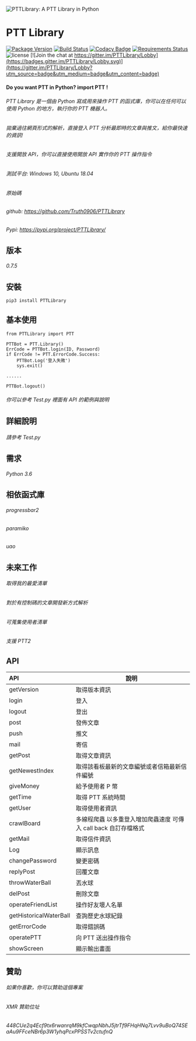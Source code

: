 ![PTTLibrary: A PTT Library in Python](https://i.imgur.com/B1kIMgR.png)
# PTT Library
[![Package Version](https://img.shields.io/pypi/v/PTTLibrary.svg)](https://pypi.python.org/pypi/PTTLibrary)
[![Build Status](https://travis-ci.org/Truth0906/PTTLibrary.svg?branch=master)](https://travis-ci.org/Truth0906/PTTLibrary)
[![Codacy Badge](https://api.codacy.com/project/badge/grade/8f2eee1a277d499f95dfd5ee46094fdf)](https://www.codacy.com/app/hunkim/TensorFlow-Tutorials)
[![Requirements Status](https://requires.io/github/Truth0906/PTTLibrary/requirements.svg?branch=master)](https://requires.io/github/Truth0906/PTTLibrary/requirements/?branch=master)
![license](https://img.shields.io/github/license/mashape/apistatus.svg)
[![Join the chat at https://gitter.im/PTTLibrary/Lobby](https://badges.gitter.im/PTTLibrary/Lobby.svg)](https://gitter.im/PTTLibrary/Lobby?utm_source=badge&utm_medium=badge&utm_content=badge)

#### Do you want PTT in Python? import PTT !

###### PTT Library 是一個由 Python 寫成用來操作 PTT 的函式庫，你可以在任何可以使用 Python 的地方，執行你的 PTT 機器人。
###### 拋棄過往網頁形式的解析，直接登入 PTT 分析最即時的文章與推文，給你最快速的資訊!
###### 支援開放 API，你可以直接使用開放 API 實作你的 PTT 操作指令
###### 測試平台: Windows 10, Ubuntu 18.04
###### 原始碼
###### github: https://github.com/Truth0906/PTTLibrary
###### Pypi: https://pypi.org/project/PTTLibrary/

版本
-------------------
###### 0.7.5

安裝
-------------------
```
pip3 install PTTLibrary
```

基本使用
-------------------
```
from PTTLibrary import PTT

PTTBot = PTT.Library()
ErrCode = PTTBot.login(ID, Password)
if ErrCode != PTT.ErrorCode.Success:
    PTTBot.Log('登入失敗')
    sys.exit()

......

PTTBot.logout()
```
###### 你可以參考 Test.py 裡面有 API 的範例與說明

詳細說明
-------------------
###### 請參考 Test.py

需求
-------------------
###### Python 3.6

相依函式庫
-------------------
###### progressbar2
###### paramiko
###### uao

未來工作
-------------------
###### 取得我的最愛清單
###### 對於有控制碼的文章開發新方式解析
###### 可蒐集使用者清單
###### 支援 PTT2

API
-------------------
| API  | 說明|
| :---------- | -----------|
| getVersion   | 取得版本資訊   |
| login   | 登入   |
| logout   | 登出   |
| post   | 發佈文章   |
| push   | 推文   |
| mail   | 寄信   |
| getPost   | 取得文章資訊   |
| getNewestIndex   | 取得該看板最新的文章編號或者信箱最新信件編號   |
| giveMoney   | 給予使用者 P 幣   |
| getTime   | 取得 PTT 系統時間   |
| getUser   | 取得使用者資訊   |
| crawlBoard   | 多線程爬蟲 以多重登入增加爬蟲速度 可傳入 call back 自訂存檔格式  |
| getMail   | 取得信件資訊   |
| Log   | 顯示訊息   |
| changePassword   | 變更密碼   |
| replyPost   | 回覆文章   |
| throwWaterBall   | 丟水球   |
| delPost   | 刪除文章   |
| operateFriendList   | 操作好友壞人名單   |
| getHistoricalWaterBall   | 查詢歷史水球紀錄   |
| getErrorCode   | 取得錯誤碼   |
| operatePTT   | 向 PTT 送出操作指令   |
| showScreen   | 顯示輸出畫面   |

贊助
-------------------
###### 如果你喜歡，你可以贊助這個專案
###### XMR 贊助位址
###### 448CUe2q4Ecf9tx6rwanrqM9kfCwqpNbhJ5jtrTf9FHqHNq7Lvv9uBoQ74SEaAu9FFceNBr6p3W1yhqPcxPPSSTv2ctufnQ

